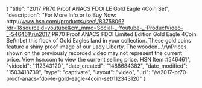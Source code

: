 {
    "title": "2017 PR70 Proof ANACS FDOI LE Gold Eagle 4Coin Set",
    "description": "For More Info or to Buy Now: http:\/\/www.hsn.com\/products\/seo\/8375806?rdr=1&sourceid=youtube&cm_mmc=Social-_-Youtube-_-ProductVideo-_-546461\r\n2017 PR70 Proof ANACS FDOI Limited Edition Gold Eagle 4Coin Set\nLet this flock of Gold Eagles land in your collection. These gold coins feature a shiny proof image of our Lady Liberty. The wooden...\r\nPrices shown on the previously recorded video may not represent the current price.  View hsn.com to view the current selling price. HSN Item #546461",
    "videoid": "112343120",
    "date_created": "1488684382",
    "date_modified": "1503418739",
    "type": "captivate",
    "layout": "video",
    "url": "\/v\/2017-pr70-proof-anacs-fdoi-le-gold-eagle-4coin-set\/112343120"
}